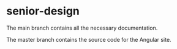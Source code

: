 # senior-design
The main branch contains all the necessary documentation.

The master branch contains the source code for the Angular site.
